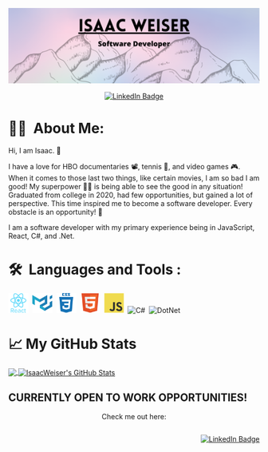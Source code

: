 ![Profile-readme-banner](https://github.com/IsaacWeiser/IsaacWeiser/blob/main/github-readme-banner.png?raw=true)
<p align="center">
<a href="https://www.linkedin.com/in/isaac-weiser"><img src="https://img.shields.io/badge/LinkedIn-blue?style=for-the-badge&logo=linkedin&logoColor=white" alt="LinkedIn Badge"></a>
</p>


# 👨‍💻 &nbsp;About Me:

<p>Hi, I am Isaac. 👋</p>
<p>I have a love for HBO documentaries 📽️, tennis 🎾, and video games 🎮. When it comes to those last two things, like certain movies, I am so bad I am good! My superpower 🦸‍♂️ is being able to see the good in any situation! Graduated from college in 2020, had few opportunities, but gained a lot of perspective. This time inspired me to become a software developer. Every obstacle is an opportunity! 🥇 </p>

<p>I am a software developer with my primary experience being in JavaScript, React, C#, and .Net.</p>


# 🛠 &nbsp;Languages and Tools :

<p>
<img src="https://github.com/devicons/devicon/blob/master/icons/react/react-original-wordmark.svg" title="React" alt="React" width="40" height="40"/>&nbsp;
<img src="https://github.com/devicons/devicon/blob/master/icons/materialui/materialui-original.svg" title="Material UI" alt="Material UI" width="40" height="40"/>&nbsp;
<img src="https://github.com/devicons/devicon/blob/master/icons/css3/css3-plain-wordmark.svg"  title="CSS3" alt="CSS" width="40" height="40"/>&nbsp;
<img src="https://github.com/devicons/devicon/blob/master/icons/html5/html5-original.svg" title="HTML5" alt="HTML" width="40" height="40"/>&nbsp;
<img src="https://github.com/devicons/devicon/blob/master/icons/javascript/javascript-original.svg" title="JavaScript" alt="JavaScript" width="40" height="40"/>&nbsp;
<img src="https://cdn.jsdelivr.net/gh/devicons/devicon/icons/csharp/csharp-original.svg" title="C#" alt="C#" width="40" height="40"/>&nbsp;
<img src="https://cdn.jsdelivr.net/gh/devicons/devicon/icons/dot-net/dot-net-original-wordmark.svg" title=".NET" alt="DotNet" width="40" height="40" />&nbsp;
</p>


# &#x1f4c8; My GitHub Stats

<a href="https://github.com/IsaacWeiser/IsaacWeiser">
  <img align="center" src="https://github-readme-stats.vercel.app/api/top-langs/?username=IsaacWeiser&hide=tsql,html&title_color=000000&text_color=000000" />
</a>

<a href="https://github.com/IsaacWeiser/IsaacWeiser">
  <img align="center" src="https://github-readme-stats.vercel.app/api?username=IsaacWeiser&show_icons=true&line_height=27&count_private=true&title_color=000000&text_color=000000&icon_color=FAC051" alt="IsaacWeiser's GitHub Stats" />
</a>

CURRENTLY OPEN TO WORK OPPORTUNITIES!
--
<p align="center">Check me out here: </p>
<p align="center" style="float:right;">    
<a href="https://www.linkedin.com/in/isaac-weiser"><img src="https://img.shields.io/badge/LinkedIn-blue?style=for-the-badge&logo=linkedin&logoColor=white" alt="LinkedIn Badge"></a>
</p>

